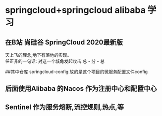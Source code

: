 # springcloud+springcloud alibaba  学习

## 在B站 尚硅谷 SpringCloud 2020最新版
天上飞的理念,地下有落地的实现。<br/>
任正非的一句话: 对这一个城角发起攻击:总 - 分 - 总


##其中仓库 springcloud-config 放的是这个项目的微服务配置文件config

## 后面使用Alibaba 的Nacos 作为注册中心和配置中心
## Sentinel 作为服务熔断,流控规则,热点,等


